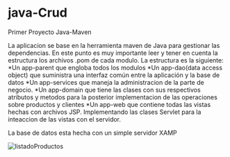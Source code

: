 # java-Crud
Primer Proyecto Java-Maven

La aplicacion se base en la herramienta maven de Java para gestionar las dependencias. En este punto es muy importante leer y tener 
en cuenta la estructura los archivos .pom de cada modulo.
La estructura es la siguiente: 
  *Un app-parent que engloba todos los modulos
  *Un app-dao(data access object) que suministra una interfaz común entre la aplicación y la base de datos
  *Un app-services que maneja la administracion de la parte de negocio.
  *Un app-domain que tiene las clases con sus respectivos atributos y metodos para la posterior implementacion
  de las operaciones sobre productos y clientes
  *Un app-web que contiene todas las vistas hechas con archivos JSP. Implementando las clases Servlet para la inteaccion de las vistas
  con el servidor.

La base de datos esta hecha con un simple servidor XAMP

![listadoProductos](https://github.com/a73heredia/java-Crud/assets/54725913/70cb3701-fa62-4a3c-a4c8-1a603ab8b2ca)

